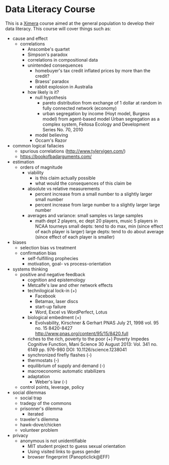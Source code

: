 Data Literacy Course
===========================

This is a [Ximera](ximera.osu.edu) course aimed at the general population to develop their data literacy. This course will cover things such as:

* cause and effect
  * correlations
  	* Anscombe's quartet
  	* Simpson's paradox
  	* correlations in compositional data
  	* unintended consequences
  	  * homebuyer's tax credit inflated prices by more than the credit?
  	  * Braess' paradox
  	  * rabbit explosion in Australia
  	* how likely is it?
  	  * null hypothesis
  	    * pareto distribution from exchange of 1 dollar at random in 
  	      fully connected network (economy)
  	    * urban segregation by income (Hoyt model, Burgess model) from agent-based model
		  Urban segregation as a complex system, Feitosa
		  Ecology and Development Series No. 70, 2010
  	  * model believing
  	  * Occam's Razor
* common logical fallacies
  * spurious correlations (http://www.tylervigen.com/)
  * https://bookofbadarguments.com/
* estimation
	* orders of magnitude
	  * viability
	  	* is this claim actually possible
	  	* what would the consequences of this claim be
	  * absolute vs relative measurements
	  	* percent increase from a small number to a slightly larger small number
  	  	* percent increase from large number to a slightly larger large number
  	  * averages and variance: small samples vs large samples
  	  	* math dept 2 players, ec dept 20 players, music 5 players in NCAA tourneys
  	  	  small depts: tend to do max, min (since effect of each player is larger)
  	  	  large depts: tend to do about average (since effect of each player is smaller)
* biases
  * selection bias vs treatment
  * confirmation bias
  	* self-fulfilling prophecies
  	* motivation, goal- vs process-orientation
* systems thinking
  * positive and negative feedback
     * cognition and epistemology
     * Metcalfe's law and other network effects
     * technilogical lock-in (+)
       * Facebook
       * Betamax, laser discs
       * start-up failure
       * Word, Excel vs WordPerfect, Lotus
     * biological embedment (+)
       * Evolvability, Kirschner & Gerhart
         PNAS July 21, 1998 vol. 95 no. 15 8420-8427
         http://www.pnas.org/content/95/15/8420.full
     * riches to the rich, poverty to the poor (+)
       Poverty Impedes Cognitive Function, Mani
       Science 30 August 2013: Vol. 341 no. 6149 pp. 976-980 
	   DOI: 10.1126/science.1238041
     * synchronized firefly flashes (-)
     * thermostats (-)
     * equilibrium of supply and demand (-)
     * macroeconomic automatic stabilizers 
     * adaptation
        * Weber's law (-)
  * control points, leverage, policy
* social dilemmas
  * social trap
  * tradegy of the commons
  * prisonner's dilemma
  	* iterated
  * traveler's dilemma
  * hawk-dove/chicken
  * volunteer problem
* privacy
   * anonymous is not unidentifiable
      * MIT student project to guess sexual orientation
      * Using visited links to guess gender
      * browser fingerprint (Panopticlick@EFF)
